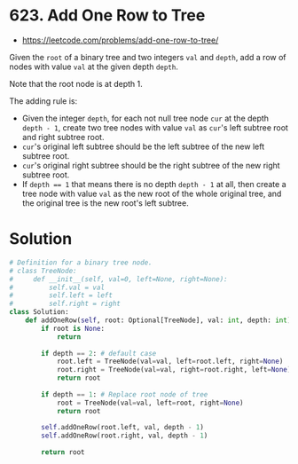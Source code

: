 # 623. Add One Row to Tree

- https://leetcode.com/problems/add-one-row-to-tree/

Given the `root` of a binary tree and two integers `val` and `depth`, add a row of nodes with value `val` at the given depth `depth`.

Note that the root node is at depth 1.

The adding rule is:

- Given the integer `depth`, for each not null tree node `cur` at the depth `depth - 1`, create two tree nodes with value `val` as `cur`'s left subtree root and right subtree root.
- `cur`'s original left subtree should be the left subtree of the new left subtree root.
- `cur`'s original right subtree should be the right subtree of the new right subtree root.
- If `depth == 1` that means there is no depth `depth - 1` at all, then create a tree node with value `val` as the new root of the whole original tree, and the original tree is the new root's left subtree.

# Solution


```python
# Definition for a binary tree node.
# class TreeNode:
#     def __init__(self, val=0, left=None, right=None):
#         self.val = val
#         self.left = left
#         self.right = right
class Solution:
    def addOneRow(self, root: Optional[TreeNode], val: int, depth: int) -> Optional[TreeNode]:
        if root is None:
            return
        
        if depth == 2: # default case
            root.left = TreeNode(val=val, left=root.left, right=None)
            root.right = TreeNode(val=val, right=root.right, left=None)
            return root
        
        if depth == 1: # Replace root node of tree
            root = TreeNode(val=val, left=root, right=None)
            return root
            
        self.addOneRow(root.left, val, depth - 1)
        self.addOneRow(root.right, val, depth - 1)
        
        return root
```